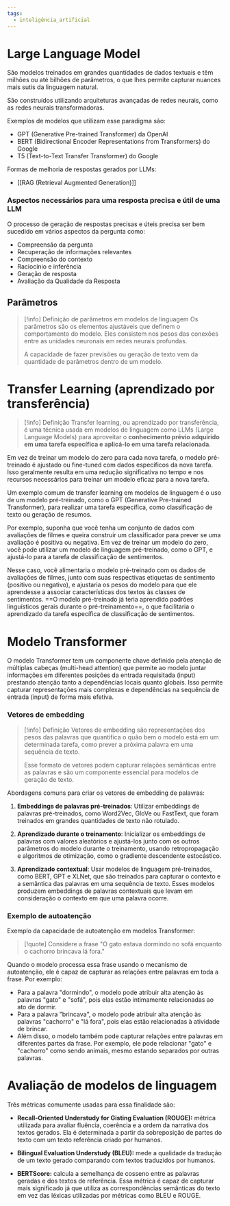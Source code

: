```yaml
---
tags:
  - inteligência_artificial
---
```

# Large Language Model

São modelos treinados em grandes quantidades de dados textuais e têm milhões ou até bilhões de parâmetros, o que lhes permite capturar nuances mais sutis da linguagem natural.

São construídos utilizando arquiteturas avançadas de redes neurais, como as redes neurais transformadoras.

Exemplos de modelos que utilizam esse paradigma são:
- GPT (Generative Pre-trained Transformer) da OpenAI
- BERT (Bidirectional Encoder Representations from Transformers) do Google
- T5 (Text-to-Text Transfer Transformer) do Google

Formas de melhoria de respostas gerados por LLMs:
- [[RAG (Retrieval Augmented Generation)]]

### Aspectos necessários para uma resposta precisa e útil de uma LLM

O processo de geração de respostas precisas e úteis precisa ser bem sucedido em vários aspectos da pergunta como:

- Compreensão da pergunta
- Recuperação de informações relevantes
- Compreensão do contexto
- Raciocínio e inferência
- Geração de resposta
- Avaliação da Qualidade da Resposta

## Parâmetros

> [!info] Definição de parâmetros em modelos de linguagem
> Os parâmetros são os elementos ajustáveis que definem o comportamento do modelo. Eles consistem nos pesos das conexões entre as unidades neuronais em redes neurais profundas.
> 
> A capacidade de fazer previsões ou geração de texto vem da quantidade de parâmetros dentro de um modelo.

# Transfer Learning (aprendizado por transferência)

> [!info] Definição
> Transfer learning, ou aprendizado por transferência, é uma técnica usada em modelos de linguagem como LLMs (Large Language Models) para aproveitar o **conhecimento prévio adquirido em uma tarefa específica e aplicá-lo em uma tarefa relacionada**. 

Em vez de treinar um modelo do zero para cada nova tarefa, o modelo pré-treinado é ajustado ou fine-tuned com dados específicos da nova tarefa. Isso geralmente resulta em uma redução significativa no tempo e nos recursos necessários para treinar um modelo eficaz para a nova tarefa. 

Um exemplo comum de transfer learning em modelos de linguagem é o uso de um modelo pré-treinado, como o GPT (Generative Pre-trained Transformer), para realizar uma tarefa específica, como classificação de texto ou geração de resumos.

Por exemplo, suponha que você tenha um conjunto de dados com avaliações de filmes e queira construir um classificador para prever se uma avaliação é positiva ou negativa. Em vez de treinar um modelo do zero, você pode utilizar um modelo de linguagem pré-treinado, como o GPT, e ajustá-lo para a tarefa de classificação de sentimentos.

Nesse caso, você alimentaria o modelo pré-treinado com os dados de avaliações de filmes, junto com suas respectivas etiquetas de sentimento (positivo ou negativo), e ajustaria os pesos do modelo para que ele aprendesse a associar características dos textos às classes de sentimentos. ==O modelo pré-treinado já teria aprendido padrões linguísticos gerais durante o pré-treinamento==, o que facilitaria o aprendizado da tarefa específica de classificação de sentimentos.

# Modelo Transformer

O modelo Transformer tem um componente chave definido pela atenção de múltiplas cabeças (multi-head attention) que permite ao modelo juntar informações em diferentes posições da entrada requisitada (input) prestando atenção tanto a dependências locais quanto globais. Isso permite capturar representações mais complexas e dependências na sequência de entrada (input) de forma mais efetiva.

### Vetores de embedding

> [!info] Definição
> Vetores de embedding são representações dos pesos das palavras que quantifica o quão bem o modelo está em um determinada tarefa, como prever a próxima palavra em uma sequência de texto.
> 
> Esse formato de vetores podem capturar relações semânticas entre as palavras e são um componente essencial para modelos de geração de texto.

Abordagens comuns para criar os vetores de embedding de palavras:

1. **Embeddings de palavras pré-treinados**: Utilizar embeddings de palavras pré-treinados, como Word2Vec, GloVe ou FastText, que foram treinados em grandes quantidades de texto não rotulado. 
    
2. **Aprendizado durante o treinamento**: Inicializar os embeddings de palavras com valores aleatórios e ajustá-los junto com os outros parâmetros do modelo durante o treinamento, usando retropropagação e algoritmos de otimização, como o gradiente descendente estocástico.
    
3. **Aprendizado contextual**: Usar modelos de linguagem pré-treinados, como BERT, GPT e XLNet, que são treinados para capturar o contexto e a semântica das palavras em uma sequência de texto. Esses modelos produzem embeddings de palavras contextuais que levam em consideração o contexto em que uma palavra ocorre.

### Exemplo de autoatenção

Exemplo da capacidade de autoatenção em modelos Transformer:

> [!quote] Considere a frase
> "O gato estava dormindo no sofá enquanto o cachorro brincava lá fora."

Quando o modelo processa essa frase usando o mecanismo de autoatenção, ele é capaz de capturar as relações entre palavras em toda a frase. Por exemplo:

- Para a palavra "dormindo", o modelo pode atribuir alta atenção às palavras "gato" e "sofá", pois elas estão intimamente relacionadas ao ato de dormir.
- Para a palavra "brincava", o modelo pode atribuir alta atenção às palavras "cachorro" e "lá fora", pois elas estão relacionadas à atividade de brincar.
- Além disso, o modelo também pode capturar relações entre palavras em diferentes partes da frase. Por exemplo, ele pode relacionar "gato" e "cachorro" como sendo animais, mesmo estando separados por outras palavras.


# Avaliação de modelos de linguagem

Três métricas comumente usadas para essa finalidade são:

- **Recall-Oriented Understudy for Gisting Evaluation (ROUGE):** métrica utilizada para avaliar fluência, coerência e a ordem da narrativa dos textos gerados. Ela é determinada a partir da sobreposição de partes do texto com um texto referência criado por humanos.

- **Bilingual Evaluation Understudy (BLEU):** mede a qualidade da tradução de um texto gerado comparando com textos traduzidos por humanos.

- **BERTScore:** calcula a semelhança de cosseno entre as palavras geradas e dos textos de referência. Essa métrica é capaz de capturar mais significado já que utiliza as correspondências semânticas do texto em vez das léxicas utilizadas por métricas como BLEU e ROUGE.

